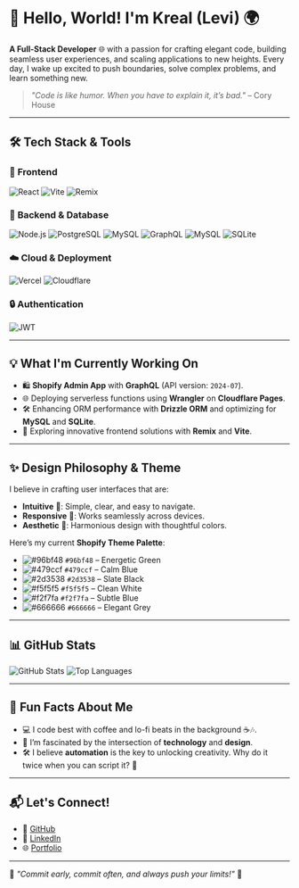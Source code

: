 # 🚀 Hello, World! I'm Kreal (Levi) 🌍

**A Full-Stack Developer** 🌐 with a passion for crafting elegant code, building seamless user experiences, and scaling applications to new heights. Every day, I wake up excited to push boundaries, solve complex problems, and learn something new.

> *"Code is like humor. When you have to explain it, it’s bad."* – Cory House

---

## 🛠️ Tech Stack & Tools 

### 🚧 **Frontend**
![React](https://img.shields.io/badge/React-%2361DAFB.svg?style=for-the-badge&logo=react&logoColor=white)
![Vite](https://img.shields.io/badge/Vite-%23646CFF.svg?style=for-the-badge&logo=vite&logoColor=white)
![Remix](https://img.shields.io/badge/Remix-%23000000.svg?style=for-the-badge&logo=remix&logoColor=white)

### 🔗 **Backend & Database**
![Node.js](https://img.shields.io/badge/Node.js-%23339933.svg?style=for-the-badge&logo=node.js&logoColor=white)
![PostgreSQL](https://img.shields.io/badge/PostgreSQL-%23336791.svg?style=for-the-badge&logo=postgresql&logoColor=white)
![MySQL](https://img.shields.io/badge/MySQL-%234479A1.svg?style=for-the-badge&logo=mysql&logoColor=white)
![GraphQL](https://img.shields.io/badge/GraphQL-%23E10098.svg?style=for-the-badge&logo=graphql&logoColor=white)
![MySQL](https://img.shields.io/badge/MySQL-%234479A1.svg?style=for-the-badge&logo=mysql&logoColor=white)
![SQLite](https://img.shields.io/badge/SQLite-%23003B57.svg?style=for-the-badge&logo=sqlite&logoColor=white)

### ☁️ **Cloud & Deployment**
![Vercel](https://img.shields.io/badge/Vercel-%23000000.svg?style=for-the-badge&logo=vercel&logoColor=white)
![Cloudflare](https://img.shields.io/badge/Cloudflare%20Pages-%23F38020.svg?style=for-the-badge&logo=cloudflare&logoColor=white)

### 🔒 **Authentication**
![JWT](https://img.shields.io/badge/JSON%20Web%20Tokens-%23000000.svg?style=for-the-badge&logo=jsonwebtokens&logoColor=white)

---

## 💡 What I'm Currently Working On
- 🛍 **Shopify Admin App** with **GraphQL** (API version: `2024-07`).
- 🌐 Deploying serverless functions using **Wrangler** on **Cloudflare Pages**.
- 🛠️ Enhancing ORM performance with **Drizzle ORM** and optimizing for **MySQL** and **SQLite**.
- 🚀 Exploring innovative frontend solutions with **Remix** and **Vite**.

---

## ✨ Design Philosophy & Theme 
I believe in crafting user interfaces that are:
- **Intuitive** 🧠: Simple, clear, and easy to navigate.
- **Responsive** 📱: Works seamlessly across devices.
- **Aesthetic** 🎨: Harmonious design with thoughtful colors.

Here’s my current **Shopify Theme Palette**:
- ![#96bf48](https://via.placeholder.com/15/96bf48/000000?text=+) `#96bf48` – Energetic Green
- ![#479ccf](https://via.placeholder.com/15/479ccf/000000?text=+) `#479ccf` – Calm Blue
- ![#2d3538](https://via.placeholder.com/15/2d3538/000000?text=+) `#2d3538` – Slate Black
- ![#f5f5f5](https://via.placeholder.com/15/f5f5f5/000000?text=+) `#f5f5f5` – Clean White
- ![#f2f7fa](https://via.placeholder.com/15/f2f7fa/000000?text=+) `#f2f7fa` – Subtle Blue
- ![#666666](https://via.placeholder.com/15/666666/000000?text=+) `#666666` – Elegant Grey

---

## 📊 GitHub Stats

![GitHub Stats](https://github-readme-stats.vercel.app/api?username=Kreal244&show_icons=true&theme=radical)
![Top Languages](https://github-readme-stats.vercel.app/api/top-langs/?username=Kreal244&layout=compact&theme=radical)

---

## 🌱 Fun Facts About Me
- 💻 I code best with coffee and lo-fi beats in the background ☕🎶.
- 🌌 I’m fascinated by the intersection of **technology** and **design**.
- 🛠 I believe **automation** is the key to unlocking creativity. Why do it twice when you can script it? 🤖

---

## 📬 Let's Connect!

- 🔗 [GitHub](https://github.com/Kreal244)
- 💼 [LinkedIn](https://linkedin.com/in/yourusername)
- 🌐 [Portfolio](https://yourwebsite.com)

---

🌟 *"Commit early, commit often, and always push your limits!"* 🌟
